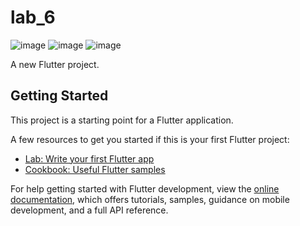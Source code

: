 # lab_6
![image](https://github.com/user-attachments/assets/d055818e-cd3d-4ad3-b814-6a5c1b5e6340)
![image](https://github.com/user-attachments/assets/aef197ac-f2cf-4fa2-b3a4-c80c1413f217)
![image](https://github.com/user-attachments/assets/6cd760ff-23e5-4816-a63e-a4073f193c42)



A new Flutter project.

## Getting Started

This project is a starting point for a Flutter application.

A few resources to get you started if this is your first Flutter project:

- [Lab: Write your first Flutter app](https://docs.flutter.dev/get-started/codelab)
- [Cookbook: Useful Flutter samples](https://docs.flutter.dev/cookbook)

For help getting started with Flutter development, view the
[online documentation](https://docs.flutter.dev/), which offers tutorials,
samples, guidance on mobile development, and a full API reference.
